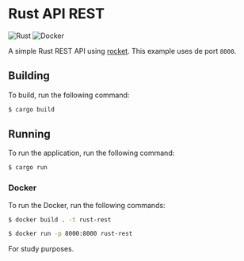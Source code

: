 # Rust API REST

![Rust](https://github.com/leozz37/rust-rest-api/workflows/Rust/badge.svg)
![Docker](https://github.com/leozz37/rust-rest-api/workflows/Docker/badge.svg)

A simple Rust REST API using [rocket](https://rocket.rs/). This example uses de port `8000`.

## Building

To build, run the following command:

```bash
$ cargo build
```

## Running

To run the application, run the following command:

```bash
$ cargo run
```

### Docker

To run the Docker, run the following commands:

```bash
$ docker build . -t rust-rest

$ docker run -p 8000:8000 rust-rest
```

For study purposes.
